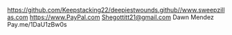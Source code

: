 https://github.com/Keepstacking22/deepiestwounds.github//www.sweepzillas.com
https://www.PayPal.com
Shegottitt21@gmail.com 
Dawn Mendez 
Pay.me/1DaU1zBw0s 
